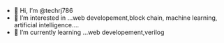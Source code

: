 - 👋 Hi, I’m @techrj786
- 👀 I’m interested in ...web developement,block chain, machine learning, artificial intelligence....
- 🌱 I’m currently learning ...web developement,verilog
  

<!---
techrj786/techrj786 is a ✨ special ✨ repository because its `README.md` (this file) appears on your GitHub profile.
You can click the Preview link to take a look at your changes.
--->
